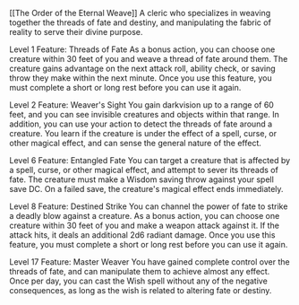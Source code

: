 [[The Order of the Eternal Weave]]
A cleric who specializes in weaving together the threads of fate and destiny, and manipulating the fabric of reality to serve their divine purpose.

Level 1 Feature: Threads of Fate As a bonus action, you can choose one creature within 30 feet of you and weave a thread of fate around them. The creature gains advantage on the next attack roll, ability check, or saving throw they make within the next minute. Once you use this feature, you must complete a short or long rest before you can use it again.

Level 2 Feature: Weaver's Sight You gain darkvision up to a range of 60 feet, and you can see invisible creatures and objects within that range. In addition, you can use your action to detect the threads of fate around a creature. You learn if the creature is under the effect of a spell, curse, or other magical effect, and can sense the general nature of the effect.

Level 6 Feature: Entangled Fate You can target a creature that is affected by a spell, curse, or other magical effect, and attempt to sever its threads of fate. The creature must make a Wisdom saving throw against your spell save DC. On a failed save, the creature's magical effect ends immediately.

Level 8 Feature: Destined Strike You can channel the power of fate to strike a deadly blow against a creature. As a bonus action, you can choose one creature within 30 feet of you and make a weapon attack against it. If the attack hits, it deals an additional 2d6 radiant damage. Once you use this feature, you must complete a short or long rest before you can use it again.

Level 17 Feature: Master Weaver You have gained complete control over the threads of fate, and can manipulate them to achieve almost any effect. Once per day, you can cast the Wish spell without any of the negative consequences, as long as the wish is related to altering fate or destiny.